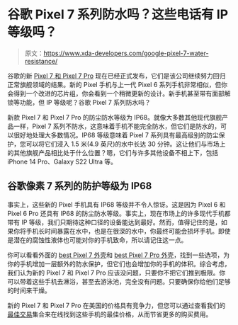 # 谷歌 Pixel 7 系列防水吗？这些电话有 IP 等级吗？

> 原文：<https://www.xda-developers.com/google-pixel-7-water-resistance/>

谷歌的新 [Pixel 7 和 Pixel 7 Pro](https://www.xda-developers.com/google-pixel-7-pro/) 现在已经正式发布，它们是该公司继续努力回归正常旗舰领域的结果。新的 Pixel 手机与上一代 Pixel 6 系列手机非常相似，但你会得到一个改进的芯片组，你会看到一个稍微更新的设计。新手机甚至带有面部解锁等功能，但 IP 等级呢？谷歌 Pixel 7 系列防水吗？

新款 Pixel 7 和 Pixel 7 Pro 的防尘防水等级为 IP68。就像大多数其他现代旗舰产品一样，Pixel 7 系列不防水，这意味着手机不能完全防水，但它们是防水的，可以很好地处理大多数情况。IP68 等级意味着 Pixel 7 系列具有最高级别的防尘保护，您可以将它们浸入 1.5 米(4.9 英尺)的水中长达 30 分钟。这让他们与市场上的其他旗舰产品相比处于什么位置？嗯，它们与许多其他设备不相上下，包括 iPhone 14 Pro、Galaxy S22 Ultra 等。

## 谷歌像素 7 系列的防护等级为 IP68

事实上，这些新的 Pixel 手机具有 IP68 等级并不令人惊讶。这是因为 Pixel 6 和 Pixel 6 Pro 还具有 IP68 的防尘防水等级。事实上，现在市场上的许多现代手机都带有 IP 等级，我们只期待这种口径的设备能达到最好。然而，值得记住的是，如果你将手机长时间暴露在水中，也是在很深的水中，你最终可能会损坏手机。即使是潜在的腐蚀性液体也可能对你的手机致命，所以请记住这一点。

你可以看看外面的 [best Pixel 7 外壳](https://www.xda-developers.com/best-google-pixel-7-cases/)和 [best Pixel 7 Pro 外壳](https://www.xda-developers.com/best-google-pixel-7-pro-cases/)，找到一些选项，为你的手机增加一层额外的防水保护，但它们也会增加你的手机的体积。综合考虑，我们认为新的 Pixel 7 和 Pixel 7 Pro 应该没问题，只要你不把它们推到极限。你可以带着这些手机去淋浴，甚至去游泳池，完全没有问题。只要确保你给他们足够的时间来干燥。

新的 Pixel 7 和 Pixel 7 Pro 在美国的价格具有竞争力，但您可以通过查看我们的[最佳交易](https://www.xda-developers.com/best-google-pixel-7-deals/)集合来在线找到这些手机的最佳价格，从而节省更多的购买费用。